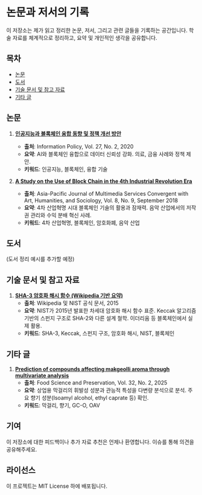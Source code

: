# 논문과 저서의 기록

이 저장소는 제가 읽고 정리한 논문, 저서, 그리고 관련 글들을 기록하는 공간입니다. 학술 자료를 체계적으로 정리하고, 요약 및 개인적인 생각을 공유합니다.

## 목차
- [논문](#논문)
- [도서](#도서)
- [기술 문서 및 참고 자료](#기술-문서-및-참고-자료)
- [기타 글](#기타-글)

## 논문

1. **[인공지능과 블록체인 융합 동향 및 정책 개선 방안](./papers/ai-blockchain-convergence-policy-2020/README.md)**
   - **출처**: Information Policy, Vol. 27, No. 2, 2020
   - **요약**: AI와 블록체인 융합으로 데이터 신뢰성 강화. 의료, 금융 사례와 정책 제안.
   - **키워드**: 인공지능, 블록체인, 융합 기술

2. **[A Study on the Use of Block Chain in the 4th Industrial Revolution Era](./papers/blockchain-4th-industrial-revolution-2018/README.md)**
   - **출처**: Asia-Pacific Journal of Multimedia Services Convergent with Art, Humanities, and Sociology, Vol. 8, No. 9, September 2018
   - **요약**: 4차 산업혁명 시대 블록체인 기술의 활용과 잠재력. 음악 산업에서의 저작권 관리와 수익 분배 혁신 사례.
   - **키워드**: 4차 산업혁명, 블록체인, 암호화폐, 음악 산업

## 도서
(도서 정리 예시를 추가할 예정)

## 기술 문서 및 참고 자료

1. **[SHA-3 암호화 해시 함수 (Wikipedia 기반 요약)](./papers/sha3-cryptographic-hash-function-2015/README.md)**
   - **출처**: Wikipedia 및 NIST 공식 문서, 2015
   - **요약**: NIST가 2015년 발표한 차세대 암호화 해시 함수 표준. Keccak 알고리즘 기반의 스펀지 구조로 SHA-2와 다른 설계 철학. 이더리움 등 블록체인에서 실제 활용.
   - **키워드**: SHA-3, Keccak, 스펀지 구조, 암호화 해시, NIST, 블록체인

## 기타 글

1. **[Prediction of compounds affecting makgeolli aroma through multivariate analysis](./papers/makgeolli-aroma-multivariate-analysis-2025/README.md)**
   - **출처**: Food Science and Preservation, Vol. 32, No. 2, 2025
   - **요약**: 상업용 막걸리의 휘발성 성분과 관능적 특성을 다변량 분석으로 분석. 주요 향기 성분(Isoamyl alcohol, ethyl caprate 등) 확인.
   - **키워드**: 막걸리, 향기, GC-O, OAV

## 기여
이 저장소에 대한 피드백이나 추가 자료 추천은 언제나 환영합니다. 이슈를 통해 의견을 공유해주세요.

## 라이선스
이 프로젝트는 MIT License 하에 배포됩니다.
